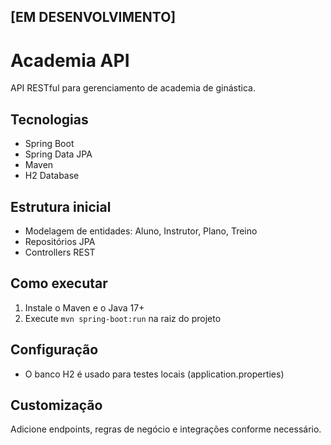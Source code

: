 ## [EM DESENVOLVIMENTO]

# Academia API

API RESTful para gerenciamento de academia de ginástica.

## Tecnologias
- Spring Boot
- Spring Data JPA
- Maven
- H2 Database

## Estrutura inicial
- Modelagem de entidades: Aluno, Instrutor, Plano, Treino
- Repositórios JPA
- Controllers REST

## Como executar
1. Instale o Maven e o Java 17+
2. Execute `mvn spring-boot:run` na raiz do projeto

## Configuração
- O banco H2 é usado para testes locais (application.properties)

## Customização
Adicione endpoints, regras de negócio e integrações conforme necessário.

